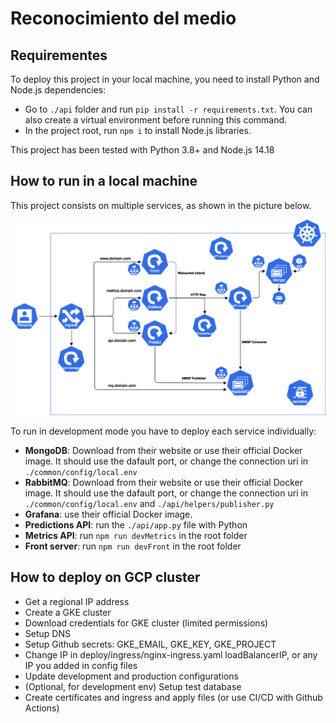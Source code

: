 ﻿# Reconocimiento del medio


## Requirementes
To deploy this project in your local machine, you need to install Python and Node.js dependencies:
- Go to `./api` folder and run `pip install -r requirements.txt`. You can also create a virtual environment before running this command.
- In the project root, run `npm i` to install Node.js libraries.

This project has been tested with Python 3.8+ and Node.js 14.18

## How to run in a local machine
This project consists on multiple services, as shown in the picture below.

![Project architecture](./assets/architecture.png "Title")

To run in development mode you have to deploy each service individually:
- **MongoDB**: Download from their website or use their official Docker image. It should use the dafault port, or change the connection uri in `./common/config/local.env`
- **RabbitMQ**: Download from their website or use their official Docker image. It should use the dafault port, or change the connection uri in `./common/config/local.env` and `./api/helpers/publisher.py`
- **Grafana**: use their official Docker image.
- **Predictions API**: run the `./api/app.py` file with Python
- **Metrics API**: run `npm run devMetrics` in the root folder
- **Front server**: run `npm run devFront` in the root folder



## How to deploy on GCP cluster
- Get a regional IP address
- Create a GKE cluster
- Download credentials for GKE cluster (limited permissions)
- Setup DNS
- Setup Github secrets: GKE_EMAIL, GKE_KEY, GKE_PROJECT
- Change IP in deploy/ingress/nginx-ingress.yaml loadBalancerIP, or any IP you added in config files
- Update development and production configurations
- (Optional, for development env) Setup test database
- Create certificates and ingress and apply files (or use CI/CD with Github Actions)
